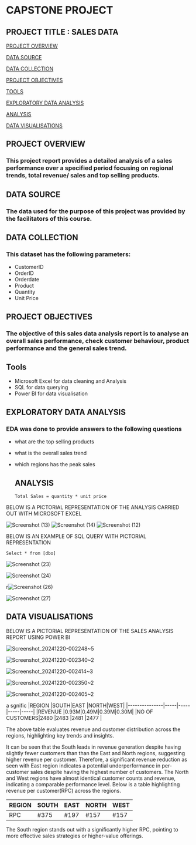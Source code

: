 # CAPSTONE PROJECT
## PROJECT TITLE : SALES DATA
[PROJECT OVERVIEW ](#project-overview)

[DATA SOURCE ](#data-source)

[DATA COLLECTION ](#data-collection)

[PROJECT OBJECTIVES ](project-Objectives )

[TOOLS ](#tools)

[EXPLORATORY DATA ANALYSIS ](#exploratory-data-analysis )

[ANALYSIS ](#analysis )

[DATA VISUALISATIONS ](data-visualisations)


## PROJECT  OVERVIEW 
### This project report provides a detailed analysis of a sales performance over a specified period focusing on regional trends, total revenue/ sales and top selling products.

## DATA SOURCE
### The data used for the purpose of this project was provided by the facilitators of this course. 

## DATA COLLECTION 
### This dataset has the following parameters:
- CustomerID
- OrderID
- Orderdate
- Product
- Quantity
- Unit Price

## PROJECT OBJECTIVES
### The objective of this sales data analysis report is to analyse an overall sales performance, check customer behaviour, product performance and the general sales trend.

## Tools
- Microsoft Excel for data cleaning and Analysis
- SQL for data querying
- Power BI for data visualisation

## EXPLORATORY DATA ANALYSIS 
### EDA was done to provide answers to the following questions 
- what are the top selling products
- what is the overall sales trend
- which regions has the peak sales

  ## ANALYSIS
  ```
  Total Sales = quantity * unit price

BELOW IS A PICTORIAL REPRESENTATION OF THE ANALYSIS CARRIED OUT WITH MICROSOFT EXCEL


  
![Screenshot (13)](https://github.com/user-attachments/assets/0f290a47-6cee-4475-b296-a3310c625826)
![Screenshot (14)](https://github.com/user-attachments/assets/05cabff5-929a-4db1-bb07-d6a18bcde715)
![Screenshot (12)](https://github.com/user-attachments/assets/b98aeb27-6a87-484c-bb99-c9ff0868b366)

BELOW IS AN EXAMPLE OF SQL QUERY WITH PICTORIAL REPRESENTATION
```
Select * from [dbo]
```



![Screenshot (23)](https://github.com/user-attachments/assets/b0ad0f09-2f71-4e43-8174-8d1f98eeb398)

![Screenshot (24)](https://github.com/user-attachments/assets/d3357ebb-a32c-488d-a1e9-15e5db27ab97)

r![Screenshot (26)](https://github.com/user-attachments/assets/8cec294e-070b-46eb-9c74-40e148a05861)

![Screenshot (27)](https://github.com/user-attachments/assets/4dceaaf3-410e-4417-aecc-042c59f07a50)

## DATA VISUALISATIONS

BELOW IS A PICTORIAL REPRESENTATION OF THE SALES ANALYSIS REPORT USING POWER BI


![Screenshot_20241220-002248~5](https://github.com/user-attachments/assets/136854ef-a84a-4963-aed0-d8080347e6e1)

![Screenshot_20241220-002340~2](https://github.com/user-attachments/assets/c96f387e-c7fe-4d6e-b5ff-720110d8c213)

![Screenshot_20241220-002414~3](https://github.com/user-attachments/assets/3868fe6e-9fea-44e9-ba65-df8f2ce5d882)

![Screenshot_20241220-002350~2](https://github.com/user-attachments/assets/fb211678-f97c-4ec1-80d9-8f42ef1e7b9f)


![Screenshot_20241220-002405~2](https://github.com/user-attachments/assets/3cd3050f-9c1d-437b-ae84-0fd3a507fd11)

 a sgnific
|REGION         |SOUTH|EAST |NORTH|WEST|
|---------------|-----|-----|-----|-----|
|REVENUE        |0.93M|0.49M|0.39M|0.30M|
|NO OF CUSTOMERS|2480 |2483 |2481 |2477 |

The above table evaluates revenue and customer distribution across the regions, highlighting key trends and insights.

It can be seen that the South leads in revenue generation despite having slightly fewer customers than than the East and North regions, suggesting higher revenue per customer. Therefore, a significant revenue reduction as seen with East region indicates a potential underperformance in per-customer sales despite having the highest number of customers. The North and West regions have almost identical customer counts and revenue, indicating a comparable performance level.
Below is a table highlighting revenue per customer(RPC) across the regions.

|REGION |SOUTH|EAST|NORTH|WEST|
|-------|-----|----|-----|----|
|RPC    |#375 |#197|#157 |#157|

The South region stands out with a significantly higher RPC, pointing to more effective sales strategies or higher-value offerings.

